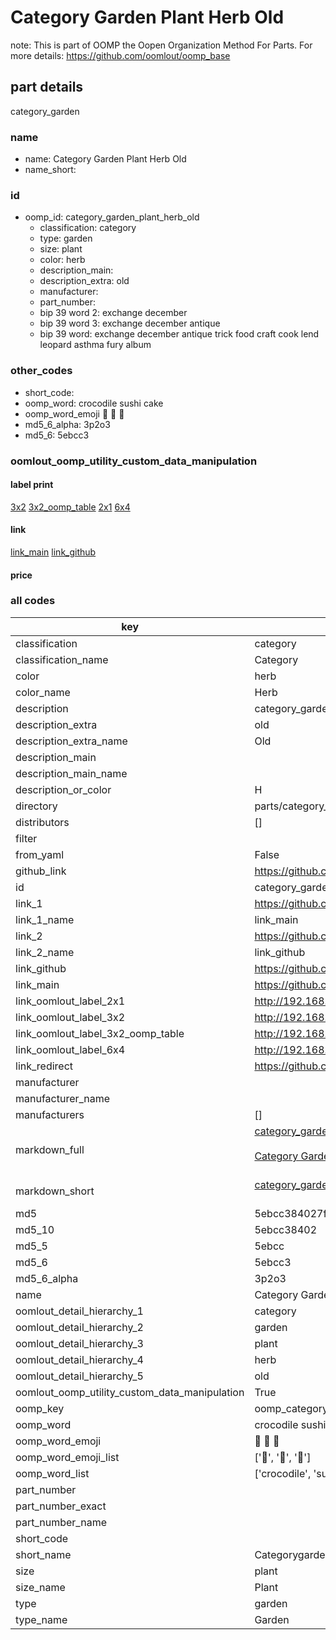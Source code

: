 # Category Garden Plant Herb Old  

note: This is part of OOMP the Oopen Organization Method For Parts. For more details: https://github.com/oomlout/oomp_base

##  part details
  



category_garden



### name
* name: Category Garden Plant Herb Old
* name_short: 
### id
* oomp_id: category_garden_plant_herb_old
  * classification: category
  * type: garden
  * size: plant
  * color: herb
  * description_main: 
  * description_extra: old
  * manufacturer: 
  * part_number: 
  * bip 39 word 2: exchange december
  * bip 39 word 3: exchange december antique
  * bip 39 word: exchange december antique trick food craft cook lend leopard asthma fury album

### other_codes
* short_code: 
* oomp_word: crocodile sushi cake
* oomp_word_emoji :crocodile: :sushi: :cake:
* md5_6_alpha: 3p2o3
* md5_6: 5ebcc3






### oomlout_oomp_utility_custom_data_manipulation
#### label print
[3x2](http://192.168.1.245:1112/?label=oomp%203p2o3)
[3x2_oomp_table](http://192.168.1.108:1112/?label=oomp%203p2o3)
[2x1](http://192.168.1.242:1112/?label=oomp%203p2o3)
[6x4](http://192.168.1.55:1112/?label=oomp%203p2o3)    

#### link

[link_main](https://github.com/oomlout/oomlout_oomp_version_1_messy/tree/main/parts/category_garden_plant_herb_old) [link_github](https://github.com/oomlout/oomlout_oomp_version_1_messy/tree/main/parts/category_garden_plant_herb_old)                             

#### price







### all codes 
| key | value |  
| --- | --- |  
| classification | category |  
| classification_name | Category |  
| color | herb |  
| color_name | Herb |  
| description | category_garden |  
| description_extra | old |  
| description_extra_name | Old |  
| description_main |  |  
| description_main_name |  |  
| description_or_color | H  |  
| directory | parts/category_garden_plant_herb_old |  
| distributors | [] |  
| filter |  |  
| from_yaml | False |  
| github_link | https://github.com/oomlout/oomlout_oomp_part_src/tree/main/parts/category_garden_plant_herb_old |  
| id | category_garden_plant_herb_old |  
| link_1 | https://github.com/oomlout/oomlout_oomp_version_1_messy/tree/main/parts/category_garden_plant_herb_old |  
| link_1_name | link_main |  
| link_2 | https://github.com/oomlout/oomlout_oomp_version_1_messy/tree/main/parts/category_garden_plant_herb_old |  
| link_2_name | link_github |  
| link_github | https://github.com/oomlout/oomlout_oomp_version_1_messy/tree/main/parts/category_garden_plant_herb_old |  
| link_main | https://github.com/oomlout/oomlout_oomp_version_1_messy/tree/main/parts/category_garden_plant_herb_old |  
| link_oomlout_label_2x1 | http://192.168.1.242:1112/?label=oomp%203p2o3 |  
| link_oomlout_label_3x2 | http://192.168.1.245:1112/?label=oomp%203p2o3 |  
| link_oomlout_label_3x2_oomp_table | http://192.168.1.108:1112/?label=oomp%203p2o3 |  
| link_oomlout_label_6x4 | http://192.168.1.55:1112/?label=oomp%203p2o3 |  
| link_redirect | https://github.com/oomlout/oomlout_oomp_version_1_messy/tree/main/parts/category_garden_plant_herb_old |  
| manufacturer |  |  
| manufacturer_name |  |  
| manufacturers | [] |  
| markdown_full | [category_garden_plant_herb_old](none)<br>[](none)<br>[Category Garden Plant Herb Old](none)<br><br> |  
| markdown_short | [category_garden_plant_herb_old](none)<br><br> |  
| md5 | 5ebcc384027fe5f4c82d6e8613ce2a75 |  
| md5_10 | 5ebcc38402 |  
| md5_5 | 5ebcc |  
| md5_6 | 5ebcc3 |  
| md5_6_alpha | 3p2o3 |  
| name | Category Garden Plant Herb Old |  
| oomlout_detail_hierarchy_1 | category |  
| oomlout_detail_hierarchy_2 | garden |  
| oomlout_detail_hierarchy_3 | plant |  
| oomlout_detail_hierarchy_4 | herb |  
| oomlout_detail_hierarchy_5 | old |  
| oomlout_oomp_utility_custom_data_manipulation | True |  
| oomp_key | oomp_category_garden_plant_herb_old |  
| oomp_word | crocodile sushi cake |  
| oomp_word_emoji | :crocodile: :sushi: :cake: |  
| oomp_word_emoji_list | [':crocodile:', ':sushi:', ':cake:'] |  
| oomp_word_list | ['crocodile', 'sushi', 'cake'] |  
| part_number |  |  
| part_number_exact |  |  
| part_number_name |  |  
| short_code |  |  
| short_name | Categorygarden |  
| size | plant |  
| size_name | Plant |  
| type | garden |  
| type_name | Garden |  

